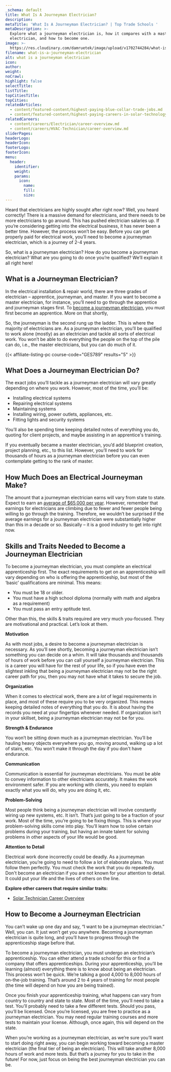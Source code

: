 ```yaml
---
_schema: default
title: What Is A Journeyman Electrician?
description:
metaTitle: 'What Is A Journeyman Electrician? | Top Trade Schools '
metaDescription: >-
  Explore what a journeyman electrician is, how it compares with a master
  electrician, and how to become one.
image: >-
  https://res.cloudinary.com/damruetek/image/upload/v1702744284/what-is-a-journeyman-electrician.png
filename: what-is-a-journeyman-electrician
alt: what is a journeyman electrician
icon:
author:
weight:
noCrawl:
highlight: false
selectTitle:
listTitle:
topCitiesTitle:
topCities:
relatedArticles:
  - content/featured-content/highest-paying-blue-collar-trade-jobs.md
  - content/featured-content/highest-paying-careers-in-solar-technology.md
relatedCareers:
  - content/careers/Electrician/career-overview.md
  - content/careers/HVAC-Technician/career-overview.md
sliderPages:
headerLogo:
headerIcon:
footerLogo:
footerIcon:
menu:
  header:
    identifier:
    weight:
    params:
      icon:
        name:
        fill:
        size:
---
```

Heard that electricians are highly sought after right now? Well, you heard correctly! There is a massive demand for electricians, and there needs to be more electricians to go around. This has pushed electrician salaries up. If you’re considering getting into the electrical business, it has never been a better time. However, the process won’t be easy. Before you can get properly paid for electrical work, you’ll need to become a journeyman electrician, which is a journey of 2-4 years.

So, what is a journeyman electrician? How do you become a journeyman electrician? What are you going to do once you’re qualified? We’ll explain it all right here!

## **What is a Journeyman Electrician?**

In the electrical installation & repair world, there are three grades of electrician – apprentice, journeyman, and master. If you want to become a master electrician, for instance, you’ll need to go through the apprentice and journeyman stages first. To [become a journeyman electrician](https://toptradeschools.com/careers/electrician/career-overview/), you must first become an apprentice. More on that shortly,

So, the journeyman is the second rung up the ladder. This is where the majority of electricians are. As a journeyman electrician, you’ll be qualified to work alone (mostly) as an electrician and tackle all sorts of electrical work. You won’t be able to do everything the people on the top of the pile can do, i.e., the master electricians, but you can do much of it.

{{< affiliate-listing-pc course-code="GES789" results="5" >}}

## **What Does a Journeyman Electrician Do?**

The exact jobs you’ll tackle as a journeyman electrician will vary greatly depending on where you work. However, most of the time, you’ll be:

* Installing electrical systems
* Repairing electrical systems
* Maintaining systems
* Installing wiring, power outlets, appliances, etc.
* Fitting lights and security systems

You’ll also be spending time keeping detailed notes of everything you do, quoting for client projects, and maybe assisting in an apprentice's training.

If you eventually became a master electrician, you’d add blueprint creation, project planning, etc., to this list. However, you’ll need to work for thousands of hours as a journeyman electrician before you can even contemplate getting to the rank of master.

## **How Much Does an Electrical Journeyman Make?**

The amount that a journeyman electrician earns will vary from state to state. Expect to earn an [average of $65,000 per year](https://www.bls.gov/oes/current/oes472111.htm). However, remember that earnings for electricians are climbing due to fewer and fewer people being willing to go through the training. Therefore, we wouldn’t be surprised if the average earnings for a journeyman electrician were substantially higher than this in a decade or so. Basically – it is a good industry to get into right now.

## **Skills and Traits Needed to Become a Journeyman Electrician**

To become a journeyman electrician, you must complete an electrical apprenticeship first. The exact requirements to get on an apprenticeship will vary depending on who is offering the apprenticeship, but most of the ‘basic’ qualifications are minimal. This means:

* You must be 18 or older.
* You must have a high school diploma (normally with math and algebra as a requirement)
* You must pass an entry aptitude test.

Other than this, the skills & traits required are very much you-focused. They are motivational and practical. Let’s look at them.

**Motivation**

As with most jobs, a desire to become a journeyman electrician is necessary. As you’ll see shortly, becoming a journeyman electrician isn’t something you can decide on a whim. It will take thousands and thousands of hours of work before you can call yourself a journeyman electrician. This is a career you will have for the rest of your life, so if you have even the slightest inkling that being a journeyman electrician may not be the right career path for you, then you may not have what it takes to secure the job.

**Organization**

When it comes to electrical work, there are a *lot* of legal requirements in place, and most of these require you to be very organized. This means keeping detailed notes of everything that you do. It is about having the records you need at your fingertips whenever needed. If organization isn’t in your skillset, being a journeyman electrician may not be for you.

**Strength & Endurance**

You won’t be sitting down much as a journeyman electrician. You’ll be hauling heavy objects everywhere you go, moving around, walking up a lot of stairs, etc. You won’t make it through the day if you don't have endurance.

**Communication**

Communication is essential for journeyman electricians. You must be able to convey information to other electricians accurately. It makes the work environment safer. If you are working with clients, you need to explain exactly what you will do, why you are doing it, etc.

**Problem-Solving**

Most people think being a journeyman electrician will involve constantly wiring up new systems, etc. It isn’t. That’s just going to be a fraction of your work. Most of the time, you’re going to be fixing things. This is where your problem-solving skills come into play. You’ll learn how to solve certain problems during your training, but having an innate talent for solving problems in other aspects of your life would be good.

**Attention to Detail**

Electrical work done incorrectly could be deadly. As a journeyman electrician, you’re going to need to follow a lot of elaborate plans. You must follow them perfectly. You must check the work that you do repeatedly. Don't become an electrician if you are not known for your attention to detail. It could put your life and the lives of others on the line.

**Explore other careers that require similar traits:**

* [Solar Technician Career Overview](https://toptradeschools.com/careers/solar-technician/career-overview/)

## **How to Become a Journeyman Electrician**

You can’t wake up one day and say, “I want to be a journeyman electrician.” Well, you can. It just won’t get you anywhere. Becoming a journeyman electrician is quite long, and you’ll have to progress through the apprenticeship stage before that.

To become a journeyman electrician, you must undergo an electrician’s apprenticeship. You can either attend a trade school for this or find a company that offers apprenticeships. During your apprenticeship, you’ll be learning (almost) everything there is to know about being an electrician. This process won’t be quick. We’re talking a good 4,000 to 8,000 hours of on-the-job training. That’s around 2 to 4 years of training for most people (the time will depend on how you are being trained).

Once you finish your apprenticeship training, what happens can vary from country to country and state to state. Most of the time, you’ll need to take a test. You’ll probably need to take a few different tests. Should you pass, you’ll be licensed. Once you’re licensed, you are free to practice as a journeyman electrician. You may need regular training courses and more tests to maintain your license. Although, once again, this will depend on the state.

When you’re working as a journeyman electrician, as we’re sure you’ll want to start doing right away, you can begin working toward becoming a master electrician (the final tier of being an electrician). This will take another 8,000 hours of work and more tests. But that’s a journey for you to take in the future! For now, just focus on being the best journeyman electrician you can be.